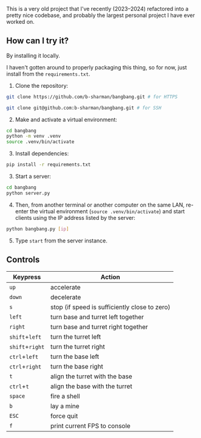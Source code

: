 This is a very old project that I've recently (2023–2024) refactored into a
pretty nice codebase, and probably the largest personal project I have ever
worked on.

## How can I try it?

By installing it locally.

I haven't gotten around to properly packaging this thing, so for now, just
install from the `requirements.txt`.

1. Clone the repository:
```sh
git clone https://github.com/b-sharman/bangbang.git # for HTTPS
```
```sh
git clone git@github.com:b-sharman/bangbang.git # for SSH
```

2. Make and activate a virtual environment:
```sh
cd bangbang
python -m venv .venv
source .venv/bin/activate
```

3. Install dependencies:
```sh
pip install -r requirements.txt
```

3. Start a server:
```sh
cd bangbang
python server.py
```

4. Then, from another terminal or another computer on the same LAN, re-enter
   the virtual environment (`source .venv/bin/activate`) and start clients
   using the IP address listed by the server:
```sh
python bangbang.py [ip]
```

5. Type `start` from the server instance.

## Controls

|Keypress|Action|
|-|-|
|`up`|accelerate|
|`down`|decelerate|
|`s`|stop (if speed is sufficiently close to zero)|
|`left`|turn base and turret left together|
|`right`|turn base and turret right together|
|`shift`+`left`|turn the turret left|
|`shift`+`right`|turn the turret right|
|`ctrl`+`left`|turn the base left|
|`ctrl`+`right`|turn the base right|
|`t`|align the turret with the base|
|`ctrl`+`t`|align the base with the turret|
|`space`|fire a shell|
|`b`|lay a mine|
|`ESC`|force quit|
|`f`|print current FPS to console|
